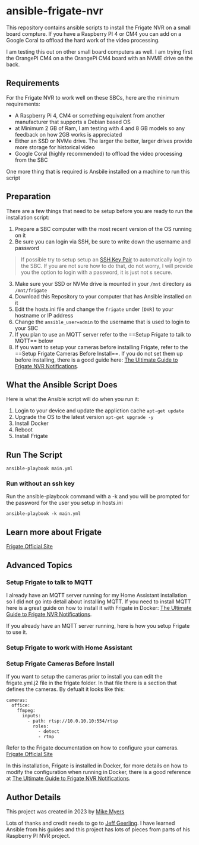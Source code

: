 # ansible-frigate-nvr

This repository contains ansible scripts to install the Frigate NVR on a small board compture.  If you have a Raspberry PI 4 or CM4 you can add on a Google Coral to offload the hard work of the video processing.  

I am testing this out on other small board computers as well.  I am trying first the OrangePI CM4 on a the OrangePi CM4 board with an NVME drive on the back.

## Requirements
For the Frigate NVR to work well on these SBCs, here are the minimum requirements:

* A Raspberry Pi 4, CM4 or something equivalent from another manufacturer that supports a Debian based OS
* at Minimum 2 GB of Ram, I am testing with 4 and 8 GB models so any feedback on how 2GB works is appreciated
* Either an SSD or NVMe drive.  The larger the better, larger drives provide more storage for historical video
* Google Coral (highly recommended) to offload the video processing from the SBC

One more thing that is required is Ansbile installed on a machine to run this script

## Preparation

There are a few things that need to be setup before you are ready to run the installation script:

1. Prepare a SBC computer with the most recent version of the OS running on it
2. Be sure you can login via SSH, be sure to write down the username and password
> If possible try to setup setup an [SSH Key Pair](https://www.raspberrypi-spy.co.uk/2019/02/setting-up-ssh-keys-on-the-raspberry-pi/) to automatically login to the SBC.  If you are not sure how to do that, do not worry, I will provide you the option to login with a password, it is just not s secure.
3. Make sure your SSD or NVMe drive is mounted in your `/mnt` directory as `/mnt/frigate` 
4. Download this Repository to your computer that has Ansible installed on it
5. Edit the hosts.ini file and change the `frigate` under `[DVR]` to your hostname or IP address
6. Change the `ansible_user=admin` to the username that is used to login to your SBC
7. If you plan to use an MQTT server refer to the ==Setup Frigate to talk to MQTT== below
8. If you want to setup your cameras before installing Frigate, refer to the ==Setup Frigate Cameras Before Install==.  If you do not set them up before installing, there is a good guide here: [The Ultimate Guide to Frigate NVR Notifications](https://www.simplepush.io/blog/frigate-nvr-push-notification-guide#run-mosquitto-mqtt-in-docker).


## What the Ansible Script Does

Here is what the Ansible script will do when you run it:
1. Login to your device and update the appliction cache `apt-get update`
2. Upgrade the OS to the latest version `apt-get upgrade -y`
3. Install Docker
4. Reboot
5. Install Frigate

## Run The Script

```
ansible-playbook main.yml
```

### Run without an ssh key

Run the ansible-playbook command with a -k and you will be prompted for the password for the user you setup in hosts.ini

```
ansible-playbook -k main.yml
```

## Learn more about Frigate

[Frigate Official Site](https://docs.frigate.video/)



## Advanced Topics


### Setup Frigate to talk to MQTT

I already have an MQTT server running for my Home Assistant installation so I did not go into detail about installing MQTT.  If you need to install MQTT here is a great guide on how to install it with Frigate in Docker: [The Ultimate Guide to Frigate NVR Notifications](https://www.simplepush.io/blog/frigate-nvr-push-notification-guide#run-mosquitto-mqtt-in-docker).

If you already have an MQTT server running, here is how you setup Frigate to use it.



### Setup Frigate to work with Home Assistant

### Setup Frigate Cameras Before Install

If you want to setup the cameras prior to install you can edit the frigate.yml.j2 file in the frigate folder.  In that file there is a section that defines the cameras.  By defualt it looks like this:

```
cameras:
  office:
    ffmpeg:
      inputs:
        - path: rtsp://10.0.10.10:554/rtsp
          roles:
            - detect
            - rtmp
```

Refer to the Frigate documentation on how to configure your cameras.  [Frigate Official Site](https://docs.frigate.video/)

In this installation, Frigate is installed in Docker, for more details on how to modify the configuration when running in Docker, there is a good reference at [The Ultimate Guide to Frigate NVR Notifications](https://www.simplepush.io/blog/frigate-nvr-push-notification-guide#run-mosquitto-mqtt-in-docker).

## Author Details

This project was created in 2023 by [Mike Myers](https://mikemyers.me)

Lots of thanks and credit needs to go to [Jeff Geerling](https://www.jeffgeerling.com).  I have learned Ansible from his guides and this project has lots of pieces from parts of his Raspberry PI NVR project.